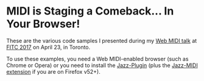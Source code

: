 # MIDI is Staging a Comeback... In Your Browser!

These are the various code samples I presented during my [Web MIDI talk](http://fitc.ca/presentation/midi-staging-comeback-browser-2/) 
at [FITC 2017](http://fitc.ca/event/to17/) on April 23, in Toronto.

To use these examples, you need a Web MIDI-enabled browser (such as Chrome or Opera) or you need to
install the [Jazz-Plugin](http://jazz-soft.net/download/Jazz-Plugin/) (plus the 
[Jazz-MIDI extension](https://addons.mozilla.org/en-US/firefox/addon/jazz-midi/) if you are on 
Firefox v52+).